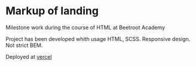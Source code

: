 # Markup of landing

Milestone work during the course of HTML at Beetroot Academy

Project has been developed whith usage HTML, SCSS. Responsive design. Not strict BEM.

Deployed at [vercel](https://markup-of-landing.vercel.app/)